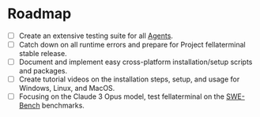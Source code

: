 # Roadmap

- [ ] Create an extensive testing suite for all [Agents](https://github.com/stitionai/fellaterminal/tree/main/src/agents).
- [ ] Catch down on all runtime errors and prepare for Project fellaterminal stable release.
- [ ] Document and implement easy cross-platform installation/setup scripts and packages.
- [ ] Create tutorial videos on the installation steps, setup, and usage for Windows, Linux, and MacOS.
- [ ] Focusing on the Claude 3 Opus model, test fellaterminal on the [SWE-Bench](https://www.swebench.com/) benchmarks.
